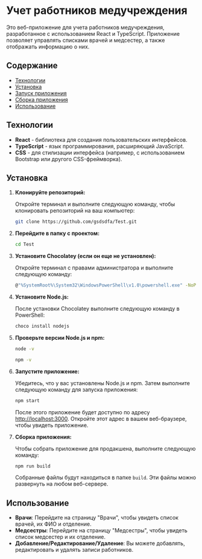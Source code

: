 # Учет работников медучреждения

Это веб-приложение для учета работников медучреждения, разработанное с использованием React и TypeScript. Приложение позволяет управлять списками врачей и медсестер, а также отображать информацию о них.

## Содержание

- [Технологии](#технологии)
- [Установка](#установка)
- [Запуск приложения](#запуск-приложения)
- [Сборка приложения](#сборка-приложения)
- [Использование](#использование)

## Технологии

- **React** - библиотека для создания пользовательских интерфейсов.
- **TypeScript** - язык программирования, расширяющий JavaScript.
- **CSS** - для стилизации интерфейса (например, с использованием Bootstrap или другого CSS-фреймворка).

## Установка

1. **Клонируйте репозиторий:**

   Откройте терминал и выполните следующую команду, чтобы клонировать репозиторий на ваш компьютер:

   ```bash
   git clone https://github.com/gsdsdfa/Test.git

2. **Перейдите в папку с проектом:**

   ```bash
   cd Test

3. **Установите Chocolatey (если он еще не установлен):**

   Откройте терминал с правами администратора и выполните следующую команду:

   ```bash
   @"%SystemRoot%\System32\WindowsPowerShell\v1.0\powershell.exe" -NoProfile -InputFormat None -ExecutionPolicy Bypass -Command "iex ((New-Object System.Net.WebClient).DownloadString('https://chocolatey.org/install.ps1'))" && SET "PATH=%PATH%;%ALLUSERSPROFILE%\chocolatey\bin"

4. **Установите Node.js:**

   После установки Chocolatey выполните следующую команду в PowerShell:

   ```bash
   choco install nodejs

5. **Проверьте версии Node.js и npm:**

   ```bash
   node -v
   ```

   ```bash
   npm -v

6. **Запустите приложение:**

   Убедитесь, что у вас установлены Node.js и npm. Затем выполните следующую команду для запуска приложения:

   ```bash
   npm start
   ```

   После этого приложение будет доступно по адресу [http://localhost:3000](http://localhost:3000). Откройте этот адрес в вашем веб-браузере, чтобы увидеть приложение.

7. **Сборка приложения:**

   Чтобы собрать приложение для продакшена, выполните следующую команду:

   ```bash
   npm run build
   ```

   Собранные файлы будут находиться в папке `build`. Эти файлы можно развернуть на любом веб-сервере.

## Использование

- **Врачи**: Перейдите на страницу "Врачи", чтобы увидеть список врачей, их ФИО и отделение.
- **Медсестры**: Перейдите на страницу "Медсестры", чтобы увидеть список медсестер и их отделение.
- **Добавление/Редактирование/Удаление**: Вы можете добавлять, редактировать и удалять записи работников.
